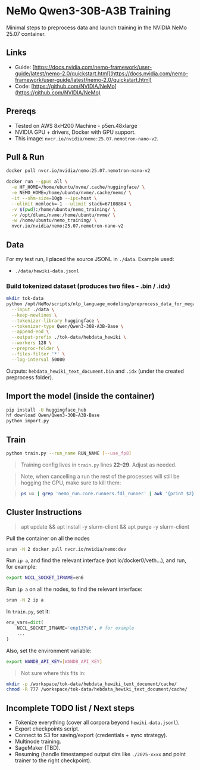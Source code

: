 # NeMo Qwen3-30B-A3B Training

Minimal steps to preprocess data and launch training in the NVIDIA NeMo 25.07 container.

## Links

* Guide: [https://docs.nvidia.com/nemo-framework/user-guide/latest/nemo-2.0/quickstart.html](https://docs.nvidia.com/nemo-framework/user-guide/latest/nemo-2.0/quickstart.html)
* Code:  [https://github.com/NVIDIA/NeMo](https://github.com/NVIDIA/NeMo)

## Prereqs

* Tested on AWS 8xH200 Machine - p5en.48xlarge
* NVIDIA GPU + drivers, Docker with GPU support.
* This image: `nvcr.io/nvidia/nemo:25.07.nemotron-nano-v2`.

## Pull & Run

```bash
docker pull nvcr.io/nvidia/nemo:25.07.nemotron-nano-v2

docker run --gpus all \
  -e HF_HOME=/home/ubuntu/nvme/.cache/huggingface/ \
  -e NEMO_HOME=/home/ubuntu/nvme/.cache/nemo/ \
  -it --shm-size=10gb --ipc=host \
  --ulimit memlock=-1 --ulimit stack=67108864 \
  -v $(pwd):/home/ubuntu/nemo_training/ \
  -v /opt/dlami/nvme:/home/ubuntu/nvme/ \
  -w /home/ubuntu/nemo_training/ \
  nvcr.io/nvidia/nemo:25.07.nemotron-nano-v2
```

## Data

For my test run, I placed the source JSONL in `./data`. Example used:

* `./data/hewiki-data.jsonl`

### Build tokenized dataset (produces two files - .bin / .idx)

```bash
mkdir tok-data
python /opt/NeMo/scripts/nlp_language_modeling/preprocess_data_for_megatron.py \
  --input ./data \
  --keep-newlines \
  --tokenizer-library huggingface \
  --tokenizer-type Qwen/Qwen3-30B-A3B-Base \
  --append-eod \
  --output-prefix ./tok-data/hebdata_hewiki \
  --workers 128 \
  --preproc-folder \
  --files-filter '*' \
  --log-interval 50000
```

Outputs: `hebdata_hewiki_text_document.bin` and `.idx` (under the created preprocess folder).

## Import the model (inside the container)

```bash
pip install -U huggingface_hub
hf download Qwen/Qwen3-30B-A3B-Base
python import.py
```

## Train

```bash
python train.py --run_name RUN_NAME [--use_fp8]
```

> Training config lives in `train.py` lines **22–29**. Adjust as needed. 

> Note, when cancelling a run the rest of the processes will still be hogging the GPU, make sure to kill them:

> ```bash
> ps ux | grep 'nemo_run.core.runners.fdl_runner' | awk '{print $2}' | xargs kill -9
> ```

## Cluster Instructions

> apt update && apt install -y slurm-client && apt purge -y slurm-client

Pull the container on all the nodes

```bash
srun -N 2 docker pull nvcr.io/nvidia/nemo:dev
```

Run `ip a`, and find the relevant interface (not lo/docker0/veth...), and run, for example:

```bash
export NCCL_SOCKET_IFNAME=en6
```

Run `ip a` on all the nodes, to find the relevant interface:
```bash
srun -N 2 ip a
```

In `train.py`, set it:
```python
env_vars=dict(
    NCCL_SOCKET_IFNAME='enp137s0', # for example
    ...
)
```

Also, set the environment variable:
```bash
export WANDB_API_KEY=[WANDB_API_KEY]
```

> Not sure where this fits in:
```bash
mkdir -p /workspace/tok-data/hebdata_hewiki_text_document/cache/
chmod -R 777 /workspace/tok-data/hebdata_hewiki_text_document/cache/
```

## Incomplete TODO list / Next steps

* Tokenize everything (cover all corpora beyond `hewiki-data.jsonl`).
* Export checkpoints script.
* Connect to S3 for saving/export (credentials + sync strategy).
* Multinode training.
* SageMaker (TBD).
* Resuming (handle timestamped output dirs like `./2025-xxxx` and point trainer to the right checkpoint).
